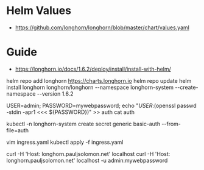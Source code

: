 # Helm Values

* https://github.com/longhorn/longhorn/blob/master/chart/values.yaml


# Guide

* https://longhorn.io/docs/1.6.2/deploy/install/install-with-helm/

helm repo add longhorn https://charts.longhorn.io
helm repo update
helm install longhorn longhorn/longhorn --namespace longhorn-system --create-namespace --version 1.6.2

USER=admin; PASSWORD=mywebpassword; echo "${USER}:$(openssl passwd -stdin -apr1 <<< ${PASSWORD})" >> auth
cat auth

kubectl -n longhorn-system create secret generic basic-auth --from-file=auth

vim ingress.yaml
kubectl apply -f ingress.yaml 

curl -H 'Host: longhorn.pauljsolomon.net' localhost
curl -H 'Host: longhorn.pauljsolomon.net' localhost -u admin:mywebpassword

